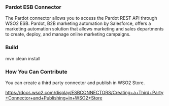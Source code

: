 ### Pardot ESB Connector

The Pardot connector allows you to access the Pardot REST API through WSO2 ESB. Pardot, B2B marketing automation by Salesforce, offers a marketing automation solution that allows marketing and sales departments to create, deploy, and manage online marketing campaigns.

### Build

mvn clean install

### How You Can Contribute
You can create a third party connector and publish in WSO2 Store.

https://docs.wso2.com/display/ESBCONNECTORS/Creating+a+Third+Party+Connector+and+Publishing+in+WSO2+Store
